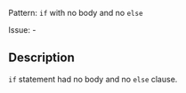 Pattern: `if` with no body and no `else`

Issue: -

## Description

`if` statement had no body and no `else` clause.
